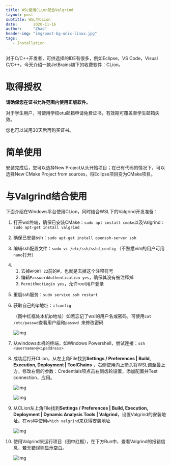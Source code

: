 ```yaml
---
title: WSL使用CLion配合Valgrind
layout: post
subtitle: WSL与CLion
date:       2020-11-16
author:     "Zhao"
header-img: "img/post-bg-unix-linux.jpg"
tags: 
   - Installation
---
```


对于C/C++开发者，可供选择的IDE有很多，例如Eclipse，VS Code，Visual C/C++。今天介绍一款JetBrains旗下的收费软件：CLion。

# 取得授权

**请确保您在证书允许范围内使用正版软件。**

对于学生用户，可使用学校etu邮箱申请免费证书，有效期可覆盖至学生邮箱失效。

您也可以试用30天后再购买证书。

# 简单使用

安装完成后，您可以选择New Project从头开始项目；在已有代码的情况下，可以选择New CMake Project from sources，将Eclipse项目变为CMake项目。

# 与Valgrind结合使用

下面介绍在Windows平台使用CLion，同时结合WSL下的Valgrind开发准备：

1. 打开wsl终端，确保已安装CMake：`sudo apt install cmake`以及Valgrind：`sudo apt-get install valgrind`

2. 确保已安装ssh：`sudo apt-get install openssh-server ssh`

3. 编辑ssh配置文件：`sudo vi /etc/ssh/sshd_config` （不熟悉vim的用户可用`nano`打开）

4. 1. 去掉`#PORT 22`前的#，也就是去掉这个注释符号
   2. 编辑`PasswordAuthentication yes`，确保其没有被注释掉
   3. `PermitRootLogin yes`，允许root用户登录

5. 重启ssh服务：`sudo service ssh restart`

6. 获取自己的ip地址：`ifconfig`

   （图中红框处本机ip地址）如若忘记了wsl的用户名或密码，可使用`cat /etc/passwd`查看用户组和`passwd `来修改密码

   ![img](https://raw.githubusercontent.com/valeeraZ/-image-host/master/640.png)

7. 从windows本机的终端，如Windows Powershell，尝试连接：`ssh <username>@<ipaddress>`

8. 成功后打开CLion，从左上角File找到**Settings / Preferences | Build, Execution, Deployment | ToolChains** ，右侧使用向上箭头将WSL调至最上方，修改右侧的参数：Credentials项点击右侧齿轮设置，添加配置并Test connection，应用。

   ![img](https://raw.githubusercontent.com/valeeraZ/-image-host/master/640-20201116073210224.png)

   ![img](https://raw.githubusercontent.com/valeeraZ/-image-host/master/640-20201116073219312.png)

9. 从CLion左上角File找到**Settings / Preferences | Build, Execution, Deployment | Dynamic Analysis Tools | Valgrind**，设置Valgrind的安装地址。在wsl中使用`which valgrind`来获得安装地址

   ![img](https://raw.githubusercontent.com/valeeraZ/-image-host/master/640-20201116073226080.png)

10. 使用Valgrind来运行项目（图中红框），在下方Run中，查看Valgrind的报错信息，若无错误则显示空白。

    ![img](https://raw.githubusercontent.com/valeeraZ/-image-host/master/640-20201116073235310.png)